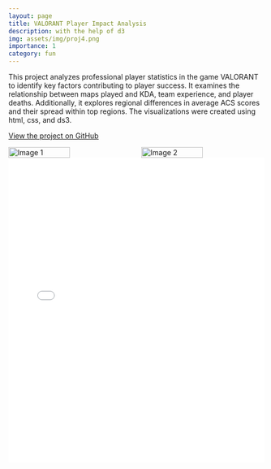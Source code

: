 ```yaml
---
layout: page
title: VALORANT Player Impact Analysis
description: with the help of d3
img: assets/img/proj4.png
importance: 1
category: fun
---
```


This project analyzes professional player statistics in the game VALORANT to identify key factors contributing to player success. It examines the relationship between maps played and KDA, team experience, and player deaths. Additionally, it explores regional differences in average ACS scores and their spread within top regions. The visualizations were created using html, css, and ds3.

[View the project on GitHub](https://github.com/Derek-Wen/vct-analysis-viz)

<div style="display:flex; justify-content:space-between;">
  <img src="../../assets/img/proj4_1.png" alt="Image 1" style="width:50%; margin-right:10px;">
  <img src="../../assets/img/proj4_2.png" alt="Image 2" style="width:50%; margin-left:10px;">
</div>

<embed src="../../assets/pdf/DSC106_Final_Project.pdf" type="application/pdf" width="100%" height="600px" />